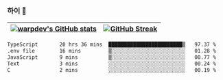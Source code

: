 
### 하이 👋
[![warpdev's GitHub stats](https://github-readme-stats.vercel.app/api?username=warpdev&show_icons=true&theme=vue-dark)](#) |[![GitHub Streak](https://github-readme-streak-stats.herokuapp.com/?user=warpdev&theme=dark)](#)
--- | --- |
<!--START_SECTION:waka-->

```txt
TypeScript       20 hrs 36 mins  ████████████████████████▒   97.37 %
.env file        16 mins         ▒░░░░░░░░░░░░░░░░░░░░░░░░   01.28 %
JavaScript       9 mins          ▒░░░░░░░░░░░░░░░░░░░░░░░░   00.77 %
Text             3 mins          ░░░░░░░░░░░░░░░░░░░░░░░░░   00.24 %
C                2 mins          ░░░░░░░░░░░░░░░░░░░░░░░░░   00.19 %
```

<!--END_SECTION:waka-->

<!--
**warpdev/warpdev** is a ✨ _special_ ✨ repository because its `README.md` (this file) appears on your GitHub profile.

Here are some ideas to get you started:

- 🔭 I’m currently working on ...
- 🌱 I’m currently learning ...
- 👯 I’m looking to collaborate on ...
- 🤔 I’m looking for help with ...
- 💬 Ask me about ...
- 📫 How to reach me: ...
- 😄 Pronouns: ...
- ⚡ Fun fact: ...
-->
